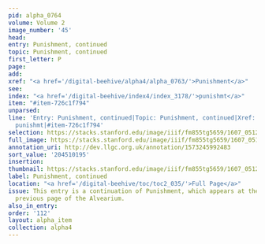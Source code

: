 ```yaml
---
pid: alpha_0764
volume: Volume 2
image_number: '45'
head:
entry: Punishment, continued
topic: Punishment, continued
first_letter: P
page:
add:
xref: "<a href='/digital-beehive/alpha4/alpha_0763/'>Punishment</a>"
see:
index: "<a href='/digital-beehive/index4/index_3178/'>punishmt</a>"
item: "#item-726c1f794"
unparsed:
line: 'Entry: Punishment, continued|Topic: Punishment, continued|Xref: Punishment|Index:
  punishmt|#item-726c1f794'
selection: https://stacks.stanford.edu/image/iiif/fm855tg5659/1607_0512/245,195,3050,324/full/0/default.jpg
full_image: https://stacks.stanford.edu/image/iiif/fm855tg5659/1607_0512/full/full/0/default.jpg
annotation_uri: http://dev.llgc.org.uk/annotation/1573245992483
sort_value: '204510195'
insertion:
thumbnail: https://stacks.stanford.edu/image/iiif/fm855tg5659/1607_0512/245,195,600,180/250,/0/default.jpg
label: Punishment, continued
location: "<a href='/digital-beehive/toc/toc2_035/'>Full Page</a>"
issue: This entry is a continuation of Punishment, which appears at the end of the
  previous page of the Alvearium.
also_in_entry:
order: '112'
layout: alpha_item
collection: alpha4
---
```

